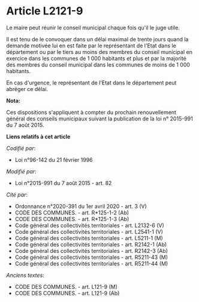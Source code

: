 # Article L2121-9

Le maire peut réunir le conseil municipal chaque fois qu'il le juge utile.

Il est tenu de le convoquer dans un délai maximal de trente jours quand la demande motivée lui en est faite par le
représentant de l'Etat dans le département ou par le tiers au moins des membres du conseil municipal en exercice dans les
communes de 1 000 habitants et plus et par la majorité des membres du conseil municipal dans les communes de moins de 1 000
habitants.

En cas d'urgence, le représentant de l'Etat dans le département peut abréger ce délai.

**Nota:**

Ces dispositions s'appliquent à compter du prochain renouvellement général des conseils municipaux suivant la publication de
la loi n° 2015-991 du 7 août 2015.

**Liens relatifs à cet article**

_Codifié par_:

  - Loi n°96-142 du 21 février 1996

_Modifié par_:

  - Loi n°2015-991 du 7 août 2015 - art. 82

_Cité par_:

  - Ordonnance n°2020-391 du 1er avril 2020 - art. 3 (V)
  - CODE DES COMMUNES. - art. R*125-1-2 (Ab)
  - CODE DES COMMUNES. - art. R*125-1-3 (Ab)
  - Code général des collectivités territoriales - art. L2132-6 (V)
  - Code général des collectivités territoriales - art. L2541-1 (V)
  - Code général des collectivités territoriales - art. L5211-1 (M)
  - Code général des collectivités territoriales - art. R2142-1 (Ab)
  - Code général des collectivités territoriales - art. R2142-3 (Ab)
  - Code général des collectivités territoriales - art. R5211-43 (M)
  - Code général des collectivités territoriales - art. R5211-44 (M)

_Anciens textes_:

  - CODE DES COMMUNES. - art. L121-9 (M)
  - CODE DES COMMUNES. - art. L121-9 (Ab)
